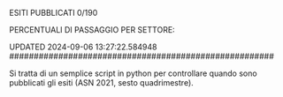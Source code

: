 ESITI PUBBLICATI 0/190 

PERCENTUALI DI PASSAGGIO PER SETTORE:

UPDATED 2024-09-06 13:27:22.584948
###################################################### 

Si tratta di un semplice script in python per controllare quando sono pubblicati gli esiti (ASN 2021, sesto quadrimestre).

